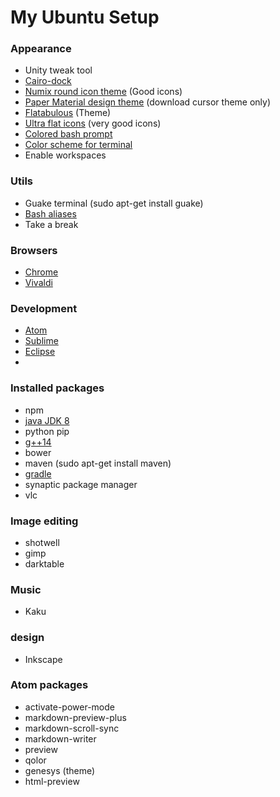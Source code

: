 # My Ubuntu Setup

### Appearance
- Unity tweak tool
- [Cairo-dock](http://linuxpitstop.com/install-cairo-dock-on-ubuntu-15-04/)
- [Numix round icon theme](http://www.noobslab.com/2014/04/install-numix-icon-packs-in-ubuntulinux.html) (Good icons)
- [Paper Material design theme](https://snwh.org/paper/download) (download cursor theme only)
- [Flatabulous](https://github.com/anmoljagetia/Flatabulous) (Theme)
- [Ultra flat icons](http://www.noobslab.com/2015/01/make-linux-more-elegant-with-ultra-flat.html) (very good icons)
- [Colored bash prompt](https://scottlinux.com/2013/07/08/enable-colorful-terminal-in-debian-and-ubuntu/)
- [Color scheme for terminal](http://mayccoll.github.io/Gogh/)
- Enable workspaces

### Utils
- Guake terminal (sudo apt-get install guake)
- [Bash aliases](https://github.com/manparvesh/bashAliases)
- Take a break

### Browsers
- [Chrome](https://www.google.com/chrome‎)
- [Vivaldi](https://vivaldi.com/download/?lang=en)

### Development
- [Atom](https://atom.io/)
- [Sublime](https://www.sublimetext.com/3)
- [Eclipse](https://eclipse.org/downloads/)
-

### Installed packages
- npm
- [java JDK 8](http://tecadmin.net/install-oracle-java-8-jdk-8-ubuntu-via-ppa/)
- python pip
- [g++14](http://scholtyssek.org/blog/2015/06/11/install-gcc-with-c14-support-on-ubuntumint/)
- bower
- maven (sudo apt-get install maven)
- [gradle](https://gradle.org/gradle-download/)
- synaptic package manager
- vlc

### Image editing
- shotwell
- gimp
- darktable

### Music
- Kaku

### design
- Inkscape

### Atom packages
- activate-power-mode
- markdown-preview-plus
- markdown-scroll-sync
- markdown-writer
- preview
- qolor
- genesys (theme)
- html-preview
